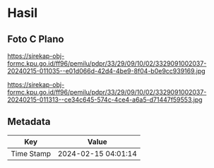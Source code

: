 # Hasil

## Foto C Plano

https://sirekap-obj-formc.kpu.go.id/ff96/pemilu/pdpr/33/29/09/10/02/3329091002037-20240215-011035--e01d066d-42d4-4be9-8f04-b0e9cc939169.jpg

https://sirekap-obj-formc.kpu.go.id/ff96/pemilu/pdpr/33/29/09/10/02/3329091002037-20240215-011313--ce34c645-574c-4ce4-a6a5-d71447f59553.jpg


## Metadata

| Key        | Value               |
| ---------- | ------------------- |
| Time Stamp | 2024-02-15 04:01:14 |



